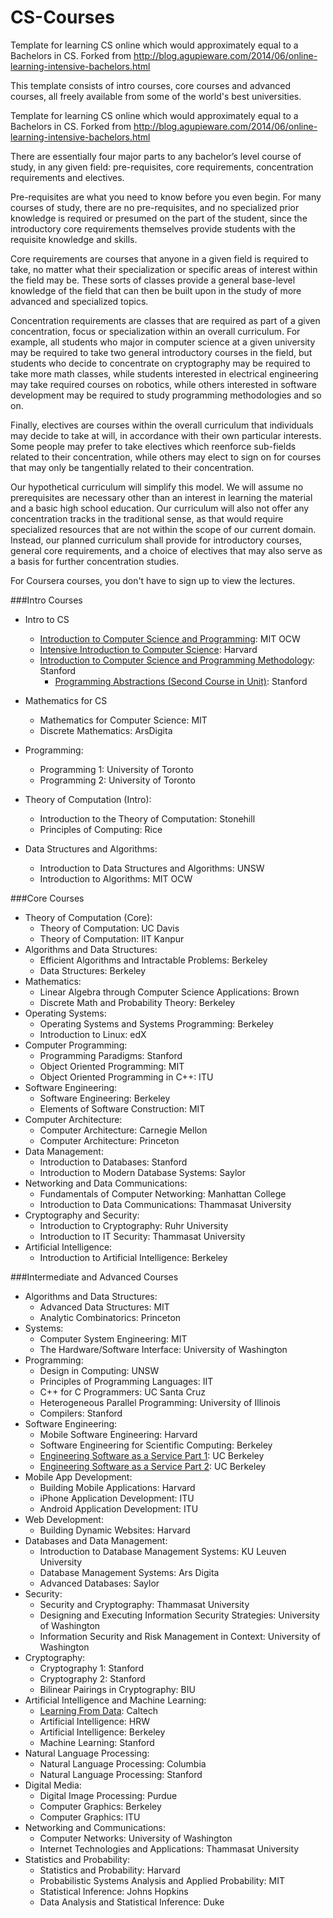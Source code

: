 CS-Courses
==========

Template for learning CS online which would approximately equal to a Bachelors in CS. Forked from http://blog.agupieware.com/2014/06/online-learning-intensive-bachelors.html

This template consists of intro courses, core courses and advanced courses, all freely available from some of the world's best universities. 

Template for learning CS online which would approximately equal to a Bachelors in CS. Forked from http://blog.agupieware.com/2014/06/online-learning-intensive-bachelors.html


There are essentially four major parts to any bachelor’s level course of study, in any given field: pre-requisites, core requirements, concentration requirements and electives.  

Pre-requisites are what you need to know before you even begin. For many courses of study, there are no pre-requisites, and no specialized prior knowledge is required or presumed on the part of the student, since the introductory core requirements themselves provide students with the requisite knowledge and skills.  

Core requirements are courses that anyone in a given field is required to take, no matter what their specialization or specific areas of interest within the field may be.  These sorts of classes provide a general base-level knowledge of the field that can then be built upon in the study of more advanced and specialized topics. 

Concentration requirements are classes that are required as part of a given concentration, focus or specialization within an overall curriculum.  For example, all students who major in computer science at a given university may be required to take two general introductory courses in the field, but students who decide to concentrate on cryptography may be required to take more math classes, while students interested in electrical engineering may take required courses on robotics, while others interested in software development may be required to study programming methodologies and so on.

Finally, electives are courses within the overall curriculum that individuals may decide to take at will, in accordance with their own particular interests.  Some people may prefer to take electives which reenforce sub-fields related to their concentration, while others may elect to sign on for courses that may only be tangentially related to their concentration.

Our hypothetical curriculum will simplify this model. We will assume no prerequisites are necessary other than an interest in learning the material and a basic high school education.  Our curriculum will also not offer any concentration tracks in the traditional sense, as that would require specialized resources that are not within the scope of our current domain.  Instead, our planned curriculum shall provide for introductory courses, general core requirements, and a choice of electives that may also serve as a basis for further concentration studies.

For Coursera courses, you don't have to sign up to view the lectures. 


###Intro Courses


* Intro to CS 
  * [Introduction to Computer Science and Programming](http://ocw.mit.edu/courses/electrical-engineering-and-computer-science/6-00sc-introduction-to-computer-science-and-programming-spring-2011/): MIT OCW
  * [Intensive Introduction to Computer Science](http://www.extension.harvard.edu/open-learning-initiative/intensive-introduction-computer-science): Harvard
  * [Introduction to Computer Science and Programming Methodology](http://see.stanford.edu/see/courseInfo.aspx?coll=824a47e1-135f-4508-a5aa-866adcae1111): Stanford 
    * [Programming Abstractions (Second Course in Unit)](http://www.youtube.com/view_play_list?p=FE6E58F856038C69): Stanford
  
* Mathematics for CS
  * Mathematics for Computer Science: MIT
  * Discrete Mathematics: ArsDigita
  
* Programming:
  * Programming 1: University of Toronto
  * Programming 2: University of Toronto
  
* Theory of Computation (Intro):
  * Introduction to the Theory of Computation: Stonehill
  * Principles of Computing: Rice 
  
* Data Structures and Algorithms:
  * Introduction to Data Structures and Algorithms: UNSW
  * Introduction to Algorithms: MIT OCW

###Core Courses 


* Theory of Computation (Core):
  * Theory of Computation: UC Davis
  * Theory of Computation: IIT Kanpur 
* Algorithms and Data Structures:
  * Efficient Algorithms and Intractable Problems: Berkeley
  * Data Structures: Berkeley
* Mathematics:
  * Linear Algebra through Computer Science Applications:  Brown
  * Discrete Math and Probability Theory: Berkeley
* Operating Systems:
  * Operating Systems and Systems Programming: Berkeley 
  * Introduction to Linux: edX
* Computer Programming:
  * Programming Paradigms: Stanford
  * Object Oriented Programming: MIT
  * Object Oriented Programming in C++: ITU
* Software Engineering:
  * Software Engineering: Berkeley
  * Elements of Software Construction: MIT
* Computer Architecture:
  * Computer Architecture: Carnegie Mellon 
  * Computer Architecture: Princeton
* Data Management:
  * Introduction to Databases: Stanford
  * Introduction to Modern Database Systems: Saylor
* Networking and Data Communications:
  * Fundamentals of Computer Networking: Manhattan College
  * Introduction to Data Communications:  Thammasat University
* Cryptography and Security:
  * Introduction to Cryptography: Ruhr University 
  * Introduction to IT Security: Thammasat University
* Artificial Intelligence:
  * Introduction to Artificial Intelligence: Berkeley

###Intermediate and Advanced Courses 


* Algorithms and Data Structures:
  * Advanced Data Structures: MIT  
  * Analytic Combinatorics: Princeton
* Systems:
  * Computer System Engineering: MIT 
  * The Hardware/Software Interface: University of Washington
* Programming:
  * Design in Computing: UNSW
  * Principles of Programming Languages: IIT
  * C++ for C Programmers: UC Santa Cruz
  * Heterogeneous Parallel Programming: University of Illinois
  * Compilers: Stanford
* Software Engineering:
  * Mobile Software Engineering: Harvard 
  * Software Engineering for Scientific Computing: Berkeley
  * [Engineering Software as a Service Part 1](https://www.edx.org/course/uc-berkeleyx/uc-berkeleyx-cs169-1x-engineering-1377#.VBcVCcERbdk): UC Berkeley
  * [Engineering Software as a Service Part 2](https://www.edx.org/course/uc-berkeleyx/uc-berkeleyx-cs169-2x-engineering-1379#.VBcU5MERbdk): UC Berkeley
* Mobile App Development:
  * Building Mobile Applications: Harvard
  * iPhone Application Development: ITU
  * Android Application Development: ITU
* Web Development:
  * Building Dynamic Websites: Harvard
* Databases and Data Management: 
  * Introduction to Database Management Systems: KU Leuven University
  * Database Management Systems: Ars Digita
  * Advanced Databases: Saylor
* Security:
  * Security and Cryptography: Thammasat University 
  * Designing and Executing Information Security Strategies: University of Washington
  * Information Security and Risk Management in Context: University of Washington
* Cryptography:
  * Cryptography 1: Stanford
  * Cryptography 2: Stanford
  * Bilinear Pairings in Cryptography: BIU
* Artificial Intelligence and Machine Learning:
  * [Learning From Data](https://www.edx.org/course/caltechx/caltechx-cs1156x-learning-data-2516#.VBcWDcERbdk): Caltech 
  * Artificial Intelligence: HRW
  * Artificial Intelligence: Berkeley
  * Machine Learning: Stanford
* Natural Language Processing:
  * Natural Language Processing: Columbia
  * Natural Language Processing: Stanford
* Digital Media:
  * Digital Image Processing: Purdue 
  * Computer Graphics: Berkeley
  * Computer Graphics: ITU
* Networking and Communications:
  * Computer Networks: University of Washington
  * Internet Technologies and Applications: Thammasat University
* Statistics and Probability:
  * Statistics and Probability: Harvard
  * Probabilistic Systems Analysis and Applied Probability: MIT
  * Statistical Inference: Johns Hopkins
  * Data Analysis and Statistical Inference: Duke
